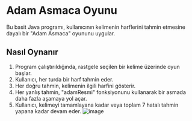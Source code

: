 # Adam Asmaca Oyunu

Bu basit Java programı, kullanıcının kelimenin harflerini tahmin etmesine dayalı bir "Adam Asmaca" oyununu uygular.

## Nasıl Oynanır

1. Program çalıştırıldığında, rastgele seçilen bir kelime üzerinde oyun başlar.
2. Kullanıcı, her turda bir harf tahmin eder.
3. Her doğru tahmin, kelimenin ilgili harfini gösterir.
4. Her yanlış tahmin, "adamResmi" fonksiyonunu kullanarak bir asmada daha fazla aşamaya yol açar.
5. Kullanıcı, kelimeyi tamamlayana kadar veya toplam 7 hatalı tahmin yapana kadar devam eder.
![image](https://github.com/rose-omer/AdamAsmaca/assets/117285777/6e4513c4-ba9f-4e73-8644-c0e50f3677e4)
